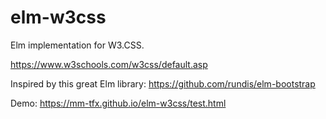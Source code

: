 # elm-w3css
Elm implementation for W3.CSS.

https://www.w3schools.com/w3css/default.asp

Inspired by this great Elm library: https://github.com/rundis/elm-bootstrap

Demo: https://mm-tfx.github.io/elm-w3css/test.html
